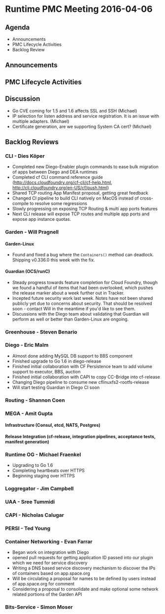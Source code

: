 # Runtime PMC Meeting 2016-04-06

## Agenda
* Announcements
* PMC Lifecycle Activities
* Backlog Review

## Announcements


## PMC Lifecycle Activities


## Discussion
- Go CVE coming for 1.5 and 1.6 affects SSL and SSH (Michael)
- IP selection for listen address and service registration. It is an issue with multiple adapters. (Michael)
- Certificate generation, are we supporting System CA cert? (Michael)

## Backlog Reviews

### CLI - Dies Köper
- Completed new Diego-Enabler plugin commands to ease bulk migration of apps between Diego and DEA runtimes
- Completed cf CLI command reference guide (http://docs.cloudfoundry.org/cf-cli/cf-help.html, http://cli.cloudfoundry.org/en-US/cf/push.html)
- Shared TCP routing App Manifest proposal, getting great feedback
- Changed CI pipeline to build CLI natively on MacOS instead of cross-compile to resolve some regressions
- Slowly progressing on exposing TCP Routing & multi app ports features
- Next CLI release will expose TCP routes and multiple app ports and expose app instance quotas.

### Garden - Will Pragnell

#### Garden-Linux

- Found and fixed a bug where the `Containers()` method can deadlock. Shipping v0.336.0 this week with the fix.

#### Guardian (OCS/runC)

- Steady progress towards feature completion for Cloud Foundry, though we found a handful of items that had been overlooked, which pushes the release marker about a week further out in Tracker.
- Incepted future security work last week. Notes have not been shared publicly yet due to concerns about security. That should be resolved soon - contact Will in the meantime if you'd like to see them.
- Discussions with the Diego team about validating that Guardian will perform as well or better than Garden-Linux are ongoing.

### Greenhouse - Steven Benario

### Diego - Eric Malm

- Almost done adding MySQL DB support to BBS component
- Finished upgrade to Go 1.6 in diego-release
- Finished initial collaboration with CF Persistence team to add volume support to executor, BBS, auction
- Finished initial collaboration with CAPI to copy CC-Bridge into cf-release
- Changing Diego pipeline to consume new cflinuxfs2-rootfs-release
- Will start testing Guardian in Diego CI soon


### Routing - Shannon Coen

### MEGA - Amit Gupta

#### Infrastructure (Consul, etcd, NATS, Postgres)

#### Release Integration (cf-release, integration pipelines, acceptance tests, manifest generation)

### Runtime OG - Michael Fraenkel
- Upgrading to Go 1.6
- Completing heartbeats over HTTPS
- Beginning staging over HTTPS

### Loggregator - Jim Campbell

### UAA - Sree Tummidi

### CAPI - Nicholas Calugar

### PERSI - Ted Young

### Container Networking - Evan Farrar
- Began work on integration with Diego
- opened pull requests for getting application ID passed into our plugin which we need for service discovery
- Writing a DNS based service discovery mechanism to discover the IPs of containers based on app.space.org
- Will be circulating a proposal for names to be defined by users instead of app.space.org for comment
- Considering a proposal to consolidate and make optional some network related portions of the Garden API

### Bits-Service - Simon Moser
